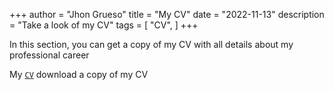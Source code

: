 +++
author = "Jhon Grueso"
title = "My CV"
date = "2022-11-13"
description = "Take a look of my CV"
tags = [
    "CV",
]
+++

In this section, you can get a copy of my CV with all details about my professional career
<!--more-->

My [`CV`](https://raw.githubusercontent.com/deimergruesobar/portfolio/main/static/images/portfolio/dGrueso_CV.pdf) download a copy of my CV
